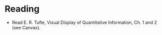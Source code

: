 # Reading

- Read E. R. Tufte, Visual Display of Quantitative Information, Ch. 1 and 2 (see Canvas). 

